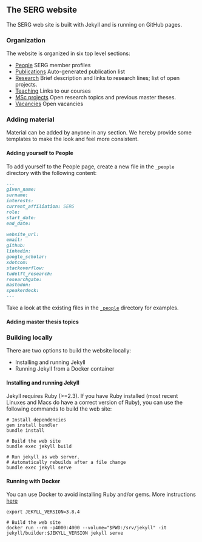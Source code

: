 ## The SERG website

The SERG web site is built with Jekyll and is running on GitHub pages.

### Organization

The website is organized in six top level sections:

* [People](people.md) SERG member profiles
* [Publications](publications.md) Auto-generated publication list
* [Research](research.md) Brief description and links to research lines; list
of open projects.
* [Teaching](teaching.md) Links to our courses
* [MSc projects](msc-projects.md) Open research topics and previous master
  theses.
* [Vacancies](vacancies.md) Open vacancies

### Adding material

Material can be added by anyone in any section. We hereby provide some
templates to make the look and feel more consistent.

#### Adding yourself to People
To add yourself to the People page, create a new file in the `_people` directory with the following content:

```markdown
---
given_name:
surname:
interests:
current_affiliation: SERG
role:
start_date:
end_date:

website_url:
email:
github:
linkedin:
google_scholar:
xdotcom:
stackoverflow:
tudelft_research:
researchgate:
mastodon:
speakerdeck:
---
```

Take a look at the existing files in the [`_people`](./_people) directory for examples.

#### Adding master thesis topics

### Building locally

There are two options to build the website locally:

* Installing and running Jekyll
* Running Jekyll from a Docker container

#### Installing and running Jekyll

Jekyll requires Ruby (>=2.3). If you have Ruby installed (most recent Linuxes
and Macs do have a correct version of Ruby), you can use the following commands
to build the web site:

```shell
# Install dependencies
gem install bundler
bundle install

# Build the web site
bundle exec jekyll build

# Run jekyll as web server.
# Automatically rebuilds after a file change
bundle exec jekyll serve
```

#### Running with Docker

You can use Docker to avoid installing Ruby and/or gems. More instructions
[here](https://github.com/envygeeks/jekyll-docker/blob/master/README.md)

```shell
export JEKYLL_VERSION=3.8.4

# Build the web site
docker run --rm -p4000:4000 --volume="$PWD:/srv/jekyll" -it jekyll/builder:$JEKYLL_VERSION jekyll serve
```
